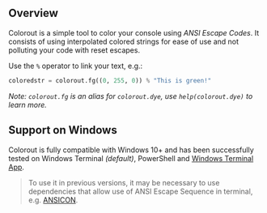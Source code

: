 ## Overview

Colorout is a simple tool to color your console using *ANSI Escape Codes*. It 
consists of using interpolated colored strings for ease of use and not polluting 
your code with reset escapes.

Use the `%` operator to link your text, e.g.:

```py
coloredstr = colorout.fg((0, 255, 0)) % "This is green!"
```

*Note: ``colorout.fg`` is an alias for ``colorout.dye``, use `help(colorout.dye)` to learn more.*

## Support on Windows

Colorout is fully compatible with Windows 10+ and has been successfully tested on
Windows Terminal *(default)*, PowerShell and
[Windows Terminal App](https://www.microsoft.com/store/productId/9N0DX20HK701).

> To use it in previous versions, it may be necessary to use dependencies that
> allow use of ANSI Escape Sequence in terminal, e.g.
> [ANSICON](https://github.com/adoxa/ansicon).
